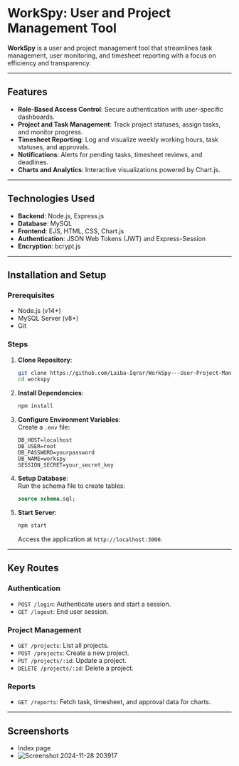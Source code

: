 # WorkSpy: User and Project Management Tool  

**WorkSpy** is a user and project management tool that streamlines task management, user monitoring, and timesheet reporting with a focus on efficiency and transparency.

---

## Features  

- **Role-Based Access Control**: Secure authentication with user-specific dashboards.  
- **Project and Task Management**: Track project statuses, assign tasks, and monitor progress.  
- **Timesheet Reporting**: Log and visualize weekly working hours, task statuses, and approvals.  
- **Notifications**: Alerts for pending tasks, timesheet reviews, and deadlines.  
- **Charts and Analytics**: Interactive visualizations powered by Chart.js.  

---

## Technologies Used  

- **Backend**: Node.js, Express.js  
- **Database**: MySQL  
- **Frontend**: EJS, HTML, CSS, Chart.js  
- **Authentication**: JSON Web Tokens (JWT) and Express-Session  
- **Encryption**: bcrypt.js  

---

## Installation and Setup  

### Prerequisites  

- Node.js (v14+)  
- MySQL Server (v8+)  
- Git  

### Steps  

1. **Clone Repository**:  
   ```bash  
   git clone https://github.com/Laiba-Iqrar/WorkSpy---User-Project-Management-Tool-for-Enterprises.git 
   cd workspy  
   ```  

2. **Install Dependencies**:  
   ```bash  
   npm install  
   ```  

3. **Configure Environment Variables**:  
   Create a `.env` file:  
   ```env  
   DB_HOST=localhost  
   DB_USER=root  
   DB_PASSWORD=yourpassword  
   DB_NAME=workspy  
   SESSION_SECRET=your_secret_key  
   ```  

4. **Setup Database**:  
   Run the schema file to create tables:  
   ```sql  
   source schema.sql;  
   ```  

5. **Start Server**:  
   ```bash  
   npm start  
   ```  
   Access the application at `http://localhost:3000`.  

---


## Key Routes  

### **Authentication**  

- `POST /login`: Authenticate users and start a session.  
- `GET /logout`: End user session.  

### **Project Management**  

- `GET /projects`: List all projects.  
- `POST /projects`: Create a new project.  
- `PUT /projects/:id`: Update a project.  
- `DELETE /projects/:id`: Delete a project.

### **Reports**  

- `GET /reports`: Fetch task, timesheet, and approval data for charts.  

---

 ## Screenshorts

 - Index page
 - ![Screenshot 2024-11-28 203917](https://github.com/user-attachments/assets/b90f37ad-5330-442f-8590-407351344ba0)


